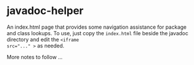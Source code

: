# javadoc-helper

An index.html page that provides some navigation assistance for package and class lookups.  To use, just copy the <code>index.html</code> file beside the javadoc directory and edit the <code>&lt;iframe src="..." &gt;</code> as needed.

More notes to follow ...
